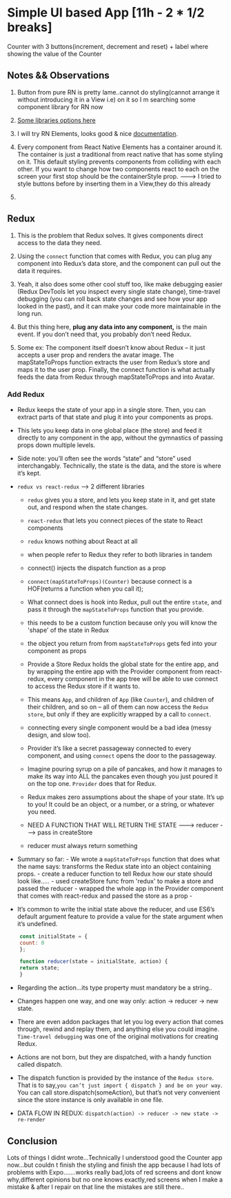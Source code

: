 # Simple UI based App [11h - 2 * 1/2 breaks]

Counter with 3 buttons(increment, decrement and reset) + label where showing the value of the Counter

## Notes && Observations

1. Button from pure RN is pretty lame..cannot do styling(cannot arrange it without introducing it in a View i.e) on it so I m searching some component library for RN now

2. [Some libraries options here](https://medium.com/@ste.grider/component-kits-for-react-native-84eff4b321b9)

3. I will try RN Elements, looks good & nice [documentation](https://react-native-training.github.io/react-native-elements/docs/0.19.0/overview.html).

4. Every component from React Native Elements has a container around it. The container is just a traditional <View /> from react native that has some styling on it. This default styling prevents components from colliding with each other. If you want to change how two components react to each on the screen your first stop should be the containerStyle prop. ---> I tried to style buttons before by inserting them in a View,they do this already

5.


## Redux

1. This is the problem that Redux solves. It gives components direct access to the data they need.

2. Using the `connect` function that comes with Redux, you can plug any component into Redux’s data store, and the component can pull out the data it requires.

3. Yeah, it also does some other cool stuff too, like make debugging easier (Redux DevTools let you inspect every single state change), time-travel debugging (you can roll back state changes and see how your app looked in the past), and it can make your code more maintainable in the long run.

4. But this thing here, **plug any data into any component,** is the main event. If you don’t need that, you probably don’t need Redux.

5. Some ex: The component itself doesn’t know about Redux – it just accepts a user prop and renders the avatar image. The mapStateToProps function extracts the user from Redux’s store and maps it to the user prop. Finally, the connect function is what actually feeds the data from Redux through mapStateToProps and into Avatar.

### Add Redux
* Redux keeps the state of your app in a single store. Then, you can extract parts of that state and plug it into your components as props.

* This lets you keep data in one global place (the store) and feed it directly to any component in the app, without the gymnastics of passing props down multiple levels.

* Side note: you’ll often see the words “state” and “store” used interchangably. Technically, the state is the data, and the store is where it’s kept.

* `redux vs react-redux` --> 2 different libraries

  - `redux` gives you a store, and lets you keep state in it, and get state out, and respond when the state changes.

  - `react-redux` that lets you connect pieces of the state to React components

  - `redux` knows nothing about React at all

  - when people refer to Redux they refer to both libraries in tandem

  - connect() injects the dispatch function as a prop

  - `connect(mapStateToProps)(Counter)` because connect is a HOF(returns a function when you call it);

  - What connect does is hook into Redux, pull out the entire `state`, and pass it through the `mapStateToProps` function that you provide.

  - this needs to be a custom function because only you will know the 'shape' of the state in Redux

  - the object you return from from `mapStateToProps` gets fed into your component as props

  - Provide a Store
    Redux holds the global state for the entire app, and by wrapping the entire app with the Provider component from react-redux, every component in the app tree   will be able to use connect to access the Redux store if it wants to.

  - This means `App`, and children of `App` (like `Counter`), and children of their children, and so on – all of them can now access the `Redux store`, but only if they are explicitly wrapped by a call to `connect`.

  - connecting every single component would be a bad idea (messy design, and slow too).

  - Provider it’s like a secret passageway connected to every component, and using `connect` opens the door to the passageway.

  - Imagine pouring syrup on a pile of pancakes, and how it manages to make its way into ALL the pancakes even though you just poured it on the top one. `Provider` does that for Redux.

  -  Redux makes zero assumptions about the shape of your state. It’s up to you! It could be an object, or a number, or a string, or whatever you need.

  - NEED A FUNCTION THAT WILL RETURN THE STATE ---> reducer ---> pass in createStore

  - reducer must always return something

 * Summary so far: - We wrote a `mapStateToProps` function that does what the name says: transforms the Redux state into an object containing props.
                   - create a reducer function to tell Redux how our state should look like.....
                   - used createStore func from 'redux' to make a store and passed the reducer
                   - wrapped the whole app in the Provider component that comes with react-redux and passed the store as a prop
                   -
  * It’s common to write the initial state above the reducer, and use ES6’s default argument feature to provide a value for the state argument when it’s undefined.

  ```javascript
      const initialState = {
      count: 0
      };

      function reducer(state = initialState, action) {
      return state;
      }
  ```

  * Regarding the action...its type property must mandatory be a string..

  * Changes happen one way, and one way only: action -> reducer -> new state.

  * There are even addon packages that let you log every action that comes through, rewind and replay them, and anything else you could imagine. `Time-travel debugging` was one of the original motivations for creating Redux.

  * Actions are not born, but they are dispatched, with a handy function called dispatch.

  * The dispatch function is provided by the instance of the `Redux store`. That is to say,`you can’t just import { dispatch } and be on your way`. You can call store.dispatch(someAction), but that’s not very convenient since the store instance is only available in one file.

  * DATA FLOW IN REDUX: `dispatch(action) -> reducer -> new state -> re-render`

## Conclusion

  Lots of things I didnt wrote...Technically I understood good the Counter app now...but couldn t finish the styling and finish the app because I had lots of problems with Expo.......works really bad,lots of red screens and dont know why,different opinions but no one knows exactly,red screens when I make a mistake & after I repair on that line the mistakes are still there..
